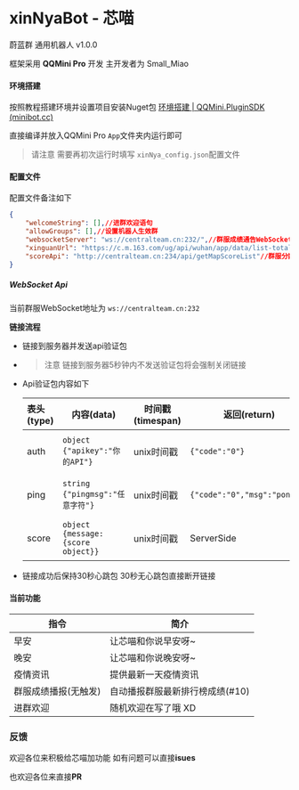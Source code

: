 # xinNyaBot - 芯喵
蔚蓝群 通用机器人 v1.0.0

框架采用 **QQMini Pro** 开发 主开发者为 Small_Miao

#### 环境搭建

按照教程搭建环境并设置项目安装Nuget包 [环境搭建 | QQMini.PluginSDK (minibot.cc)](https://doc.dotnet.minibot.cc/Guide/)

直接编译并放入QQMini Pro `App`文件夹内运行即可

> 请注意 需要再初次运行时填写 `xinNya_config.json`配置文件



#### 配置文件

配置文件备注如下

```json
{
    "welcomeString": [],//进群欢迎语句
    "allowGroups": [],//设置机器人生效群
    "websocketServer": "ws://centralteam.cn:232/",//群服成绩通告WebSocket服务器
    "xinguanUrl": "https://c.m.163.com/ug/api/wuhan/app/data/list-total",//新冠疫情API
    "scoreApi": "http://centralteam.cn:234/api/getMapScoreList"//群服分数获取API
}
```



##### WebSocket Api

当前群服WebSocket地址为 `ws://centralteam.cn:232` 

**链接流程**

- 链接到服务器并发送api验证包

- > 注意 链接到服务器5秒钟内不发送验证包将会强制关闭链接

- Api验证包内容如下

  | 表头(type) | 内容(data)                          | 时间戳(timespan) | 返回(return)                 | 类型   |
  | :--------- | ----------------------------------- | ---------------- | ---------------------------- | ------ |
  | auth       | `object`  `{"apikey":"你的API"}`    | unix时间戳       | `{"code":"0"}`               | 验证包 |
  | ping       | `string`  `{"pingmsg":"任意字符"}`  | unix时间戳       | `{"code":"0","msg":"pong!"}` | 心跳包 |
  | score      | `object` `{message:{score object}}` | unix时间戳       | ServerSide                   | 分数包 |

- 链接成功后保持30秒心跳包 30秒无心跳包直接断开链接

#### 当前功能

| 指令                 | 简介                            |
| -------------------- | ------------------------------- |
| 早安                 | 让芯喵和你说早安呀~             |
| 晚安                 | 让芯喵和你说晚安呀~             |
| 疫情资讯             | 提供最新一天疫情资讯            |
| 群服成绩播报(无触发) | 自动播报群服最新排行榜成绩(#10) |
| 进群欢迎             | 随机欢迎在写了哦 XD             |

### 反馈

欢迎各位来积极给芯喵加功能 如有问题可以直接**isues**

也欢迎各位来直接**PR**

